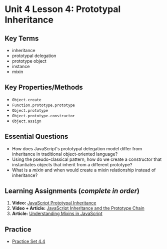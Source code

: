 # Unit 4 Lesson 4: Prototypal Inheritance

## Key Terms
* inheritance
* prototypal delegation
* prototype object
* instance
* mixin

## Key Properties/Methods
* `Object.create`
* `Function.prototype.prototype`
* `Object.prototype`
* `Object.prototype.constructor`
* `Object.assign`

## Essential Questions
* How does JavaScript's prototypal delegation model differ from inheritance in traditional object-oriented language?
* Using the pseudo-classical pattern, how do we create a constructor that instantiates objects that inherit from a different prototype?
* What is a _mixin_ and when would create a mixin relationship instead of inheritance?

## Learning Assignments (_complete in order_)
1. **Video:** [JavaScript Prototypal Inheritance](https://www.youtube.com/watch?v=qMO-LTOrJaE)
2. **Video + Article:** [JavaScript Inheritance and the Prototype Chain](https://tylermcginnis.com/javascript-inheritance-and-the-prototype-chain/)
4. **Article:** [Understanding Mixins in JavaScript](https://blog.bitsrc.io/understanding-mixins-in-javascript-de5d3e02b466)

## Practice
* [Practice Set 4.4](https://github.com/The-Marcy-Lab-School/se-unit-4/tree/master/lesson-4-prototypal_inheritance/practice)
